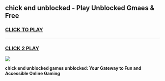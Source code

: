 
## chick end unblocked - Play Unblocked Gmaes & Free
<h3>
<a href="https://news.freeplayer.one?title=chick_end_unblocked&ref=16F">CLICK TO PLAY</a></h3>
<hr>

<h3>
<a href="https://news.freeplayer.one?title=chick_end_unblocked&ref=16F">CLICK 2 PLAY</a>
  
</h3>

<a href="https://news.freeplayer.one?title=chick_end_unblocked&ref=16F/"><img src="https://clearcache.store/games.png"></a>


**chick end unblocked games unblocked: Your Gateway to Fun and Accessible Online Gaming**
